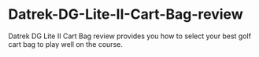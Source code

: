 # Datrek-DG-Lite-II-Cart-Bag-review
Datrek DG Lite II Cart Bag review provides you how to select your best golf cart bag to play well on the course.

